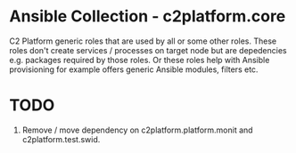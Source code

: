 # Ansible Collection - c2platform.core

C2 Platform generic roles that are used by all or some other roles. These roles don't create services / processes on target node but are depedencies e.g. packages required by those roles. Or these roles help with Ansible provisioning for example offers generic Ansible modules, filters etc. 

# TODO

1. Remove / move dependency on c2platform.platform.monit and c2platform.test.swid.
